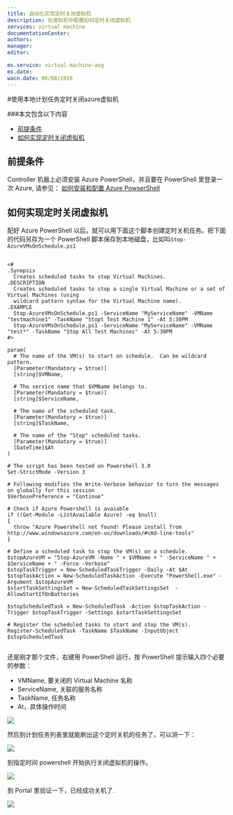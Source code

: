 ```yaml
---
title: 自动化实现定时关闭虚拟机
description: 在虚拟机中配置如何定时关闭虚拟机
services: virtual machine
documentationCenter: 
authors: 
manager: 
editor: 

ms.service: virtual-machine-aog
ms.date: 
wacn.date: 06/08/2016
---
```


#使用本地计划任务定时关闭azure虚拟机

###本文包含以下内容

* [前提条件](#prerequisite)
* [如何实现定时关闭虚拟机](#operation)

## <a id="prerequisite"></a>前提条件
Controller 机器上必须安装 Azure PowerShell，并且要在 PowerShell 里登录一次 Azure, 请参见： [如何安装和配置 Azure PowserShell](./powershell-install-configure.md)

## <a id="operation"></a>如何实现定时关闭虚拟机
配好 Azure PowerShell 以后，就可以用下面这个脚本创建定时关机任务。把下面的代码另存为一个 PowerShell 脚本保存到本地磁盘，比如叫`Stop-AzureVMsOnSchedule.ps1`

<pre><code>
<#
.Synopsis
  Creates scheduled tasks to stop Virtual Machines.
.DESCRIPTION
  Creates scheduled tasks to stop a single Virtual Machine or a set of Virtual Machines (using
  wildcard pattern syntax for the Virtual Machine name).
.EXAMPLE
  Stop-AzureVMsOnSchedule.ps1 -ServiceName "MyServiceName" -VMName "testmachine1" -TaskName "Stopt Test Machine 1" -At 5:30PM
  Stop-AzureVMsOnSchedule.ps1 -ServiceName "MyServiceName" -VMName "test*" -TaskName "Stop All Test Machines" -At 5:30PM
#>

param(
  # The name of the VM(s) to start on schedule.  Can be wildcard pattern.
  [Parameter(Mandatory = $true)] 
  [string]$VMName,

  # The service name that $VMName belongs to.
  [Parameter(Mandatory = $true)] 
  [string]$ServiceName,

  # The name of the scheduled task.
  [Parameter(Mandatory = $true)] 
  [string]$TaskName,

  # The name of the "Stop" scheduled tasks.
  [Parameter(Mandatory = $true)] 
  [DateTime]$At
)

# The script has been tested on Powershell 3.0
Set-StrictMode -Version 3

# Following modifies the Write-Verbose behavior to turn the messages on globally for this session
$VerbosePreference = "Continue"

# Check if Azure Powershell is avaiable
if ((Get-Module -ListAvailable Azure) -eq $null)
{
  throw "Azure Powershell not found! Please install from http://www.windowsazure.com/en-us/downloads/#cmd-line-tools"
}

# Define a scheduled task to stop the VM(s) on a schedule.
$stopAzureVM = "Stop-AzureVM -Name " + $VMName + " -ServiceName " + $ServiceName + " -Force -Verbose"
$stopTaskTrigger = New-ScheduledTaskTrigger -Daily -At $At
$stopTaskAction = New-ScheduledTaskAction -Execute "PowerShell.exe" -Argument $stopAzureVM
$startTaskSettingsSet = New-ScheduledTaskSettingsSet  -AllowStartIfOnBatteries 
 
$stopScheduledTask = New-ScheduledTask -Action $stopTaskAction -Trigger $stopTaskTrigger -Settings $startTaskSettingsSet

# Register the scheduled tasks to start and stop the VM(s).
Register-ScheduledTask -TaskName $TaskName -InputObject $stopScheduledTask 

</code></pre>

还是刚才那个文件，右键用 PowerShell 运行，按 PowerShell 提示输入四个必要的参数：

* VMName, 要关闭的 Virtual Machine 名称
* ServiceName, 关联的服务名称
* TaskName, 任务名称
* At，具体操作时间

![](./media/aog-virtual-machine-how-to-turn-off-vm-automatically/powershell-add-parameter.png)

然后到计划任务列表里就能刷出这个定时关机的任务了，可以测一下：

![](./media/aog-virtual-machine-how-to-turn-off-vm-automatically/powershell-add-task-to-system.png)
 
到指定时间 powershell 开始执行关闭虚拟机的操作。

![](./media/aog-virtual-machine-how-to-turn-off-vm-automatically/powershell-turn-down-vm.png)
 
到 Portal 里验证一下，已经成功关机了.
 
![](./media/aog-virtual-machine-how-to-turn-off-vm-automatically/powershell-turn-down-result.png)